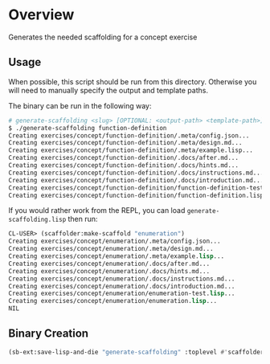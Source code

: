 # Overview

Generates the needed scaffolding for a concept exercise

## Usage 

When possible, this script should be run from this directory. Otherwise you will
need to manually specify the output and template paths.

The binary can be run in the following way:

```bash
# generate-scaffolding <slug> [OPTIONAL: <output-path> <template-path>]
$ ./generate-scaffolding function-definition
Creating exercises/concept/function-definition/.meta/config.json...
Creating exercises/concept/function-definition/.meta/design.md...
Creating exercises/concept/function-definition/.meta/example.lisp...
Creating exercises/concept/function-definition/.docs/after.md...
Creating exercises/concept/function-definition/.docs/hints.md...
Creating exercises/concept/function-definition/.docs/instructions.md...
Creating exercises/concept/function-definition/.docs/introduction.md...
Creating exercises/concept/function-definition/function-definition-test.lisp...
Creating exercises/concept/function-definition/function-definition.lisp...
```

If you would rather work from the REPL, you can load `generate-scaffolding.lisp`
then run:

```lisp
CL-USER> (scaffolder:make-scaffold "enumeration")
Creating exercises/concept/enumeration/.meta/config.json...
Creating exercises/concept/enumeration/.meta/design.md...
Creating exercises/concept/enumeration/.meta/example.lisp...
Creating exercises/concept/enumeration/.docs/after.md...
Creating exercises/concept/enumeration/.docs/hints.md...
Creating exercises/concept/enumeration/.docs/instructions.md...
Creating exercises/concept/enumeration/.docs/introduction.md...
Creating exercises/concept/enumeration/enumeration-test.lisp...
Creating exercises/concept/enumeration/enumeration.lisp...
NIL
```

## Binary Creation

```lisp
(sb-ext:save-lisp-and-die "generate-scaffolding" :toplevel #'scaffolder::main :executable t :compression 9)
```
